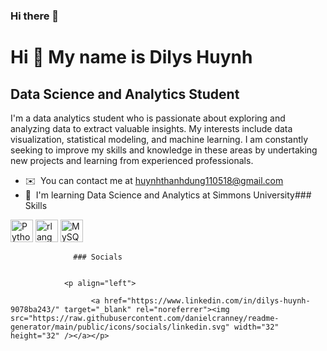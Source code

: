### Hi there 👋

Hi 👋 My name is Dilys Huynh
============================

Data Science and Analytics Student
----------------------------------

I'm a data analytics student who is passionate about exploring and analyzing data to extract valuable insights. My interests include data visualization, statistical modeling, and machine learning. I am constantly seeking to improve my skills and knowledge in these areas by undertaking new projects and learning from experienced professionals.

*   ✉️  You can contact me at [huynhthanhdung110518@gmail.com](mailto:huynhthanhdung110518@gmail.com)
*   🧠  I'm learning Data Science and Analytics at Simmons University### Skills 
<p align="left">
<a href="https://www.python.org/" target="_blank" rel="noreferrer"><img src="https://raw.githubusercontent.com/danielcranney/readme-generator/main/public/icons/skills/python-colored.svg" width="36" height="36" alt="Python" /></a>
<a href="https://www.r-project.org/" target="_blank" rel="noreferrer"><img src="https://raw.githubusercontent.com/danielcranney/readme-generator/main/public/icons/skills/rlang-colored.svg" width="36" height="36" alt="rlang" /></a>
<a href="https://www.mysql.com/" target="_blank" rel="noreferrer"><img src="https://raw.githubusercontent.com/danielcranney/readme-generator/main/public/icons/skills/mysql-colored.svg" width="36" height="36" alt="MySQL" /></a>
</p>
                    
                  ### Socials
                  
                  
                <p align="left">
                          
                      <a href="https://www.linkedin.com/in/dilys-huynh-9078ba243/" target="_blank" rel="noreferrer"><img src="https://raw.githubusercontent.com/danielcranney/readme-generator/main/public/icons/socials/linkedin.svg" width="32" height="32" /></a></p>
